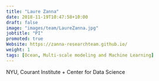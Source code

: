 ```yaml
---
title: "Laure Zanna"
date: 2018-11-19T10:47:58+10:00
draft: false
image: "images/team/LaureZanna.jpg"
jobtitle: "PI"
promoted: true
Website: https://zanna-researchteam.github.io/
weight: 1
tags: [Ocean, Multi-scale modeling and Machine Learning]
---
```



NYU, Courant Institute + Center for Data Science
